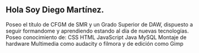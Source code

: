 ## Hola Soy Diego Martínez.

Poseo el título de CFGM de SMR y un Grado Superior de DAW, dispuesto a seguir formandome y aprendiendo estando al día de nuevas tecnologías.
Poseo conocimiento de:
CSS
HTML
JavaScript
Java
MySQL
Montaje de hardware 
Multimedia como audacity o filmora y de edición como Gimp
